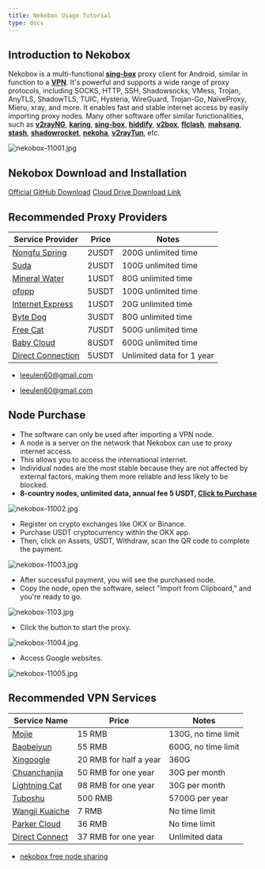 ```yaml
---
title: Nekobox Usage Tutorial
type: docs
---
```



## Introduction to Nekobox

Nekobox is a multi-functional **[sing-box](https://sing-box.info)** proxy client for Android, similar in function to a **[VPN](https://getfreevpn.info)**. It's powerful and supports a wide range of proxy protocols, including SOCKS, HTTP, SSH, Shadowsocks, VMess, Trojan, AnyTLS, ShadowTLS, TUIC, Hysteria, WireGuard, Trojan-Go, NaïveProxy, Mieru, xray, and more. It enables fast and stable internet access by easily importing proxy nodes. Many other software offer similar functionalities, such as **[v2rayNG](https://getfreevpn.info/zh/docs/vpn%E6%95%99%E7%A8%8B/%E4%B8%8B%E8%BD%BD%E5%92%8C%E4%BD%BF%E7%94%A8v2rayNG-VPN/)**, **[karing](https://karing.biz)**, **[sing-box](https://sing-box.info)**, **[hiddify](https://hiddify.me)**, **[v2box](https://v2box.pro)**, **[flclash](https://flclash.xyz)**, **[mahsang](https://mahsang.pro)**, **[stash](https://apps.apple.com/us/app/stash-rule-based-proxy/id1596063349)**, **[shadowrocket](https://shadowrocket.ink)**, **[nekoha](https://play.google.com/store/apps/details?id=moe.matsuri.lite)**, **[v2rayTun](https://play.google.com/store/apps/details?id=com.v2raytun.android&hl=zh)**, etc.

![nekobox-11001.jpg](https://nekobox.info/img/nekobox-11001.jpg)

## Nekobox Download and Installation

[Official GitHub Download](https://github.com/MatsuriDayo/NekoBoxForAndroid/releases/download/1.3.9/NekoBox-1.3.9-armeabi-v7a.apk) 
[Cloud Drive Download Link](https://pan1.mene.lol/s/8kETK)


## Recommended Proxy Providers

| Service Provider | Price | Notes |
|---|---|---|
| [Nongfu Spring](https://www.nfsq.us/#/register?code=i1fXTMYk) | 2USDT | 200G unlimited time |
| [Suda](https://mala.sudatech.store/register?code=3DYnOBtE) | 2USDT | 100G unlimited time |
| [Mineral Water](https://5ldpe1hbmgj4ryv9.600mlt.cc/register?code=noYz548c) | 1USDT | 80G unlimited time |
| [ofopp](https://kk.ofopp.net/#/register?code=A2UmuXR8) | 5USDT | 100G unlimited time |
| [Internet Express](https://wjkc66.vip?c=REZUOC) | 1USDT | 20G unlimited time |
| [Byte Dog](https://user.bytedog.icu/#/register?code=GXPuAhzt) | 3USDT | 80G unlimited time |
| [Free Cat](https://us.freecat.cc/register?code=czdF7PXY) | 7USDT | 500G unlimited time |
| [Baby Cloud](https://web1.bby011.com/#/register?code=8xTTMr2f) | 8USDT | 600G unlimited time |
| [Direct Connection](https://bnb.lat/buy/3) | 5USDT | Unlimited data for 1 year |

* [leeulen60@gmail.com](mailto:leeulen60@gmail.com)

* [leeulen60@gmail.com](mailto:leeulen60@gmail.com)
## Node Purchase

  * The software can only be used after importing a VPN node.
  * A node is a server on the network that Nekobox can use to proxy internet access.
  * This allows you to access the international internet.
  * Individual nodes are the most stable because they are not affected by external factors, making them more reliable and less likely to be blocked.
  * **8-country nodes, unlimited data, annual fee 5 USDT, [Click to Purchase](https://bnb.lat/buy/3)**

![nekobox-11002.jpg](https://nekobox.info/img/nekobox-11002.jpg)

  * Register on crypto exchanges like OKX or Binance.
  * Purchase USDT cryptocurrency within the OKX app.
  * Then, click on Assets, USDT, Withdraw, scan the QR code to complete the payment.

![nekobox-11003.jpg](https://nekobox.info/img/nekobox-11003.jpg)

  * After successful payment, you will see the purchased node.
  * Copy the node, open the software, select "Import from Clipboard," and you're ready to go.

![nekobox-1103.jpg](https://nekobox.info/img/nekobox-1103.jpg)

  * Click the button to start the proxy.

![nekobox-11004.jpg](https://nekobox.info/img/nekobox-11004.jpg)

  * Access Google websites.

![nekobox-11005.jpg](https://nekobox.info/img/nekobox-11005.jpg)

## Recommended VPN Services

| Service Name | Price | Notes |
|---|---|---|
| [Mojie](https://www.mojie.me/#/register?code=BpCuERz0) | 15 RMB | 130G, no time limit |
| [Baobeiyun](https://web1.bby011.com/#/register?code=8xTTMr2f) | 55 RMB | 600G, no time limit |
| [Xingoogle](https://xingoogle0.cc/auth/register?code=in46IT) | 20 RMB for half a year | 360G |
| [Chuanchanjia](https://af001.affcsj.com/#/register?code=kfW7nuyP) | 50 RMB for one year | 30G per month |
| [Lightning Cat](https://webinv02.sc-aff.cc/auth/register?code=ZqlwT1UL) | 98 RMB for one year | 30G per month |
| [Tuboshu](https://tuboshu.io/auth/register?code=6ulsZW) | 500 RMB | 5700G per year |
| [Wangji Kuaiche](https://wjkc66.vip?c=REZUOC) | 7 RMB | No time limit |
| [Parker Cloud](https://jump.923ka.com/#login?code=Ax6eLJs9) | 36 RMB | No time limit |
| [Direct Connect](https://bnb.lat/buy/3) | 37 RMB for one year | Unlimited data |

- [nekobox free node sharing](https://nekobox.info/docs/Nekobox-Tutorial/nekobox-free-node-sharing/)